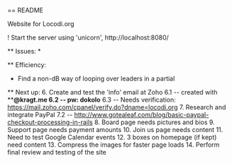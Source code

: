 == README

Website for Locodi.org

! Start the server using 'unicorn', http://localhost:8080/

** Issues:
*

** Efficiency:
* Find a non-dB way of looping over leaders in a partial


** Next up:
6. Create and test the 'info' email at Zoho
6.1 -- created with ****@kragt.me
6.2 -- pw: dokolo**
6.3 -- Needs verification: https://mail.zoho.com/cpanel/verify.do?dname=locodi.org
7. Research and integrate PayPal
7.2 -- http://www.gotealeaf.com/blog/basic-paypal-checkout-processing-in-rails
8. Board page needs pictures and bios
9. Support page needs payment amounts
10. Join us page needs content
11. Need to test Google Calendar events
12. 3 boxes on homepage (if kept) need content
13. Compress the images for faster page loads
14. Perform final review and testing of the site
